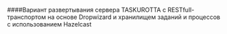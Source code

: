 ####Вариант развертывания сервера TASKUROTTA с RESTfull-транспортом на основе Dropwizard и хранилищем заданий и процессов с использованием Hazelcast